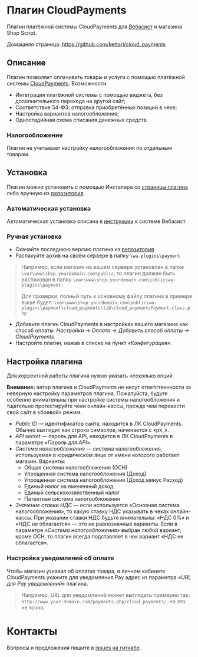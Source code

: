 # Плагин CloudPayments
Плагин платёжной системы CloudPayments для [Вебасист](https://www.webasyst.com/) и магазина Shop Script.

Домашняя страница: https://github.com/kettari/cloud_payments

## Описание

Плагин позволяет оплачивать товары и услуги с помощью платёжной системы [CloudPayments](https://cloudpayments.ru/).
Возможности:
* Интеграция платёжной системы с помощью виджета, без дополнительного перехода на другой сайт;
* Соответствие 54-ФЗ: отправка приобретённых позиций в чеке;
* Настройка вариантов налогообложения;
* Одностадийная схема списания денежных средств.

### Налогообложение
Плагин не учитывает настройку налогообложения по отдельным товарам.

## Установка
Плагин можно установить с помощью Инсталера со [страницы плагина](https://www.webasyst.ru/store/plugin/payment/cloud_payments/) либо вручную из [репозитория](https://github.com/kettari/cloud_payments).

### Автоматическая установка
Автоматическая установка описана в [инструкции](https://support.webasyst.ru/8620/webasyst-store-install-product/) к системе Вебасист.

### Ручная установка
* Скачайте последнюю версию плагина из [репозитория](https://github.com/kettari/cloud_payments/releases).
* Распакуйте архив на своём сервере в папку `\wa-plugins\payment`
> Например, если магазин на вашем сервере установлен в папке `\var\www\shop.yourdomain.com\public`, 
> то плагин должен быть распакован в папку `\var\www\shop.yourdomain.com\public\wa-plugins\payment`
>
> Для проверки, полный путь к основному файлу плагина в примере выше будет:
> `\var\www\shop.yourdomain.com\public\wa-plugins\payment\cloud_payments\lib\cloud_paymentsPayment.class.php`
* Добавьте плагин CloudPayments в настройках вашего магазина как способ оплаты: *Настройки* → *Оплата* → *Добавить способ оплаты* → *CloudPayments*
* Настройте плагин, нажав в списке на пункт *«Конфигурация»*.

## Настройка плагина
Для корректной работы плагина нужно указать несколько опций.

**Внимание:** автор плагина и CloudPayments не несут ответственности за неверную настройку параметров плагина.
Пожалуйста, будьте особенно внимательны при настройке системы налогообложения и тщательно протестируйте
чеки онлайн-кассы, прежде чем перевести свой сайт в «боевой» режим.

* *Public ID* — идентификатор сайта, находится в ЛК CloudPayments. Обычно выглядит как строка символов, начинается с «pk_».
* *API secret* — пароль для API, находится в ЛК CloudPayments в параметре «*Пароль для API*».
* *Система налогообложения* — система налогообложения, используемая в юридическом лице от имени которого работает магазин. Варианты:
  * Общая система налогообложения (ОСН)
  * Упрощенная система налогообложения (Доход)
  * Упрощенная система налогообложения (Доход минус Расход)
  * Единый налог на вмененный доход
  * Единый сельскохозяйственный налог
  * Патентная система налогообложения
* *Значение ставки НДС* — если используется «Основная система налогообложения», то какую ставку НДС указывать в чеках онлайн-кассы. При указании ставки НДС будьте внимательны: «НДС 0%» и «НДС не облагается» — это не равнозначные варианты.
Если в параметре «*Система налогообложения*» выбран любой вариант, кроме ОСН, то плагин всегда подставляет в чек вариант «НДС не облагается».

### Настройка уведомлений об оплате
Чтобы магазин узнавал об оплатах товара, в личном кабинете CloudPayments укажите для уведомления Pay адрес из параметра «*URL для Pay уведомлений*» плагина. 
> Например, URL для уведомлений может выглядеть примерно так: `http://www.your-domain.com/payments.php/cloud_payments/`, но это не точно.

# Контакты
Вопросы и предложения пишите в [issues на гитхабе](https://github.com/kettari/cloud_payments/issues).